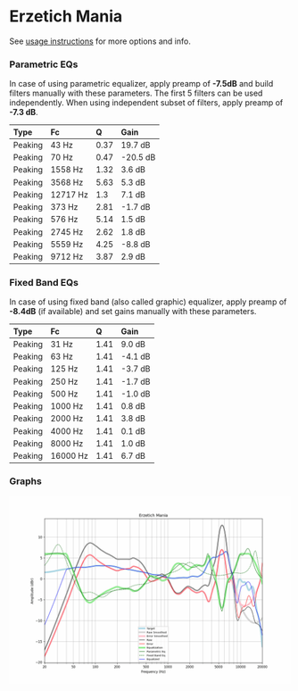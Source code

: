 # Erzetich Mania
See [usage instructions](https://github.com/jaakkopasanen/AutoEq#usage) for more options and info.

### Parametric EQs
In case of using parametric equalizer, apply preamp of **-7.5dB** and build filters manually
with these parameters. The first 5 filters can be used independently.
When using independent subset of filters, apply preamp of **-7.3 dB**.

| Type    | Fc       |    Q | Gain     |
|:--------|:---------|:-----|:---------|
| Peaking | 43 Hz    | 0.37 | 19.7 dB  |
| Peaking | 70 Hz    | 0.47 | -20.5 dB |
| Peaking | 1558 Hz  | 1.32 | 3.6 dB   |
| Peaking | 3568 Hz  | 5.63 | 5.3 dB   |
| Peaking | 12717 Hz | 1.3  | 7.1 dB   |
| Peaking | 373 Hz   | 2.81 | -1.7 dB  |
| Peaking | 576 Hz   | 5.14 | 1.5 dB   |
| Peaking | 2745 Hz  | 2.62 | 1.8 dB   |
| Peaking | 5559 Hz  | 4.25 | -8.8 dB  |
| Peaking | 9712 Hz  | 3.87 | 2.9 dB   |

### Fixed Band EQs
In case of using fixed band (also called graphic) equalizer, apply preamp of **-8.4dB**
(if available) and set gains manually with these parameters.

| Type    | Fc       |    Q | Gain    |
|:--------|:---------|:-----|:--------|
| Peaking | 31 Hz    | 1.41 | 9.0 dB  |
| Peaking | 63 Hz    | 1.41 | -4.1 dB |
| Peaking | 125 Hz   | 1.41 | -3.7 dB |
| Peaking | 250 Hz   | 1.41 | -1.7 dB |
| Peaking | 500 Hz   | 1.41 | -1.0 dB |
| Peaking | 1000 Hz  | 1.41 | 0.8 dB  |
| Peaking | 2000 Hz  | 1.41 | 3.8 dB  |
| Peaking | 4000 Hz  | 1.41 | 0.1 dB  |
| Peaking | 8000 Hz  | 1.41 | 1.0 dB  |
| Peaking | 16000 Hz | 1.41 | 6.7 dB  |

### Graphs
![](./Erzetich%20Mania.png)